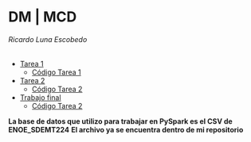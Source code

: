 # DM | MCD
###### Ricardo Luna Escobedo

- [Tarea 1](./Clase/Tarea%201/Tarea%201.pdf)
  - [Código Tarea 1](./Clase/Tarea%201/Tarea%201.ipynb)
- [Tarea 2](./Clase/Tarea%202/Tarea%202.pdf)
  - [Código Tarea 2](./Clase/Tarea%202/Tarea%202.ipynb)
- [Trabajo final](./Clase/Tarea%202/Tarea%202.pdf)
  - [Código Tarea 2](./Clase/Tarea%202/Tarea%202.ipynb)

**La base de datos que utilizo para trabajar en PySpark es el CSV de ENOE_SDEMT224**
**El archivo ya se encuentra dentro de mi repositorio**
